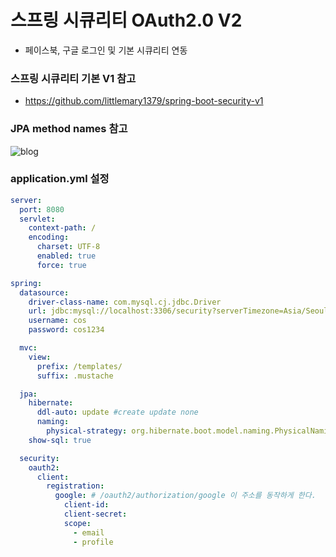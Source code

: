 # 스프링 시큐리티 OAuth2.0 V2

- 페이스북, 구글 로그인 및 기본 시큐리티 연동

### 스프링 시큐리티 기본 V1 참고

- https://github.com/littlemary1379/spring-boot-security-v1

### JPA method names 참고

![blog](https://postfiles.pstatic.net/MjAyMDA4MDRfMTU1/MDAxNTk2NTA2ODAyMTgx.Qoff6FQ1RJyGw83meuDXT5J5e-Ac1WwSJMH2wf1l1Swg.KinVePXqdUOeyDYYRp4aguwTsxF0OBQB64LNUYTJRRgg.PNG.getinthere/Screenshot_26.png?type=w773)

### application.yml 설정

```yml
server:
  port: 8080
  servlet:
    context-path: /
    encoding:
      charset: UTF-8
      enabled: true
      force: true

spring:
  datasource:
    driver-class-name: com.mysql.cj.jdbc.Driver
    url: jdbc:mysql://localhost:3306/security?serverTimezone=Asia/Seoul
    username: cos
    password: cos1234

  mvc:
    view:
      prefix: /templates/
      suffix: .mustache

  jpa:
    hibernate:
      ddl-auto: update #create update none
      naming:
        physical-strategy: org.hibernate.boot.model.naming.PhysicalNamingStrategyStandardImpl
    show-sql: true

  security:
    oauth2:
      client:
        registration:
          google: # /oauth2/authorization/google 이 주소를 동작하게 한다.
            client-id:
            client-secret:
            scope:
              - email
              - profile
```
